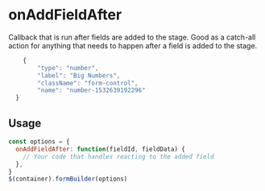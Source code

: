 # onAddFieldAfter

Callback that is run after fields are added to the stage. Good as a catch-all action for anything that needs to happen after a field is added to the stage.

```javascript
	{
		"type": "number",
		"label": "Big Numbers",
		"className": "form-control",
		"name": "number-1532639192296"
  }
```

## Usage

```javascript
const options = {
  onAddFieldAfter: function(fieldId, fieldData) {
    // Your code that handles reacting to the added field
  },
}
$(container).formBuilder(options)
```
